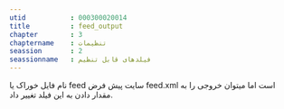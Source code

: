```yaml
---
utid           : 000300020014
title          : feed_output
chapter        : 3
chaptername    : تنظیمات
seassion       : 2
seassionname   : فیلدهای قابل تنظیم
---
```



<p>نام فایل خوراک یا feed سایت پیش فرض feed.xml است اما میتوان خروجی را به مقدار دادن به این فیلد تغییر داد.</p>


